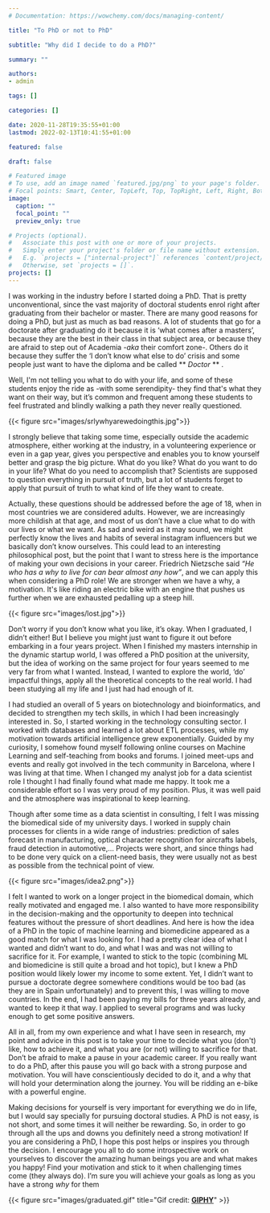 ```yaml
---
# Documentation: https://wowchemy.com/docs/managing-content/

title: "To PhD or not to PhD"

subtitle: "Why did I decide to do a PhD?"

summary: ""

authors: 
- admin

tags: []

categories: []

date: 2020-11-28T19:35:55+01:00
lastmod: 2022-02-13T10:41:55+01:00

featured: false

draft: false

# Featured image
# To use, add an image named `featured.jpg/png` to your page's folder.
# Focal points: Smart, Center, TopLeft, Top, TopRight, Left, Right, BottomLeft, Bottom, BottomRight.
image:
  caption: ""
  focal_point: ""
  preview_only: true

# Projects (optional).
#   Associate this post with one or more of your projects.
#   Simply enter your project's folder or file name without extension.
#   E.g. `projects = ["internal-project"]` references `content/project/deep-learning/index.md`.
#   Otherwise, set `projects = []`.
projects: []
---
```


I was working in the industry before I started doing a PhD. That is pretty unconventional, since
the vast majority of doctoral students enrol right after graduating from their bachelor or master.
There are many good reasons for doing a PhD, but just as much as bad reasons.
A lot of students that go for a doctorate after graduating do it because it is ‘what comes after
a masters’, because they are the best in their class in that subject area, or because
they are afraid to step out of Academia -<i>aka</i> their comfort zone-.  Others do it
because they suffer the ‘I don’t know what else to do’ crisis and some people just want to have
the diploma and be called ** *Doctor* ** .

Well, I'm not telling you what to do with your life, and some of these students enjoy the ride as
-with some serendipity- they find that's what they want on their way, but
it’s common and frequent among these students to feel frustrated and blindly walking a path they
never really questioned.
              
{{< figure src="images/srlywhyarewedoingthis.jpg">}}


I strongly believe that taking some time, especially outside the academic atmosphere, either working
at the industry, in a volunteering experience or even in a gap year, gives you perspective and
enables you to know yourself better and grasp the big picture.
What do you like? What do you want to do in your life? What do you need to accomplish that?
Scientists are supposed to question everything in pursuit of truth, but a lot of students forget
to apply that pursuit of truth to what kind of life they want to create.

Actually, these questions should be addressed before the age of 18, when in most countries we are
considered adults. However, we are increasingly more childish at that age,
and most of us don’t have a clue what to do with our lives or what we want. As sad and weird as it may
sound, we might perfectly know the lives and habits of several instagram influencers but we basically don’t
know ourselves. This could lead to an interesting philosophical post, but the point that I want to
stress here is the importance of making your own decisions in your career. Friedrich Nietzsche said
<i> “He who has a why to live for can bear almost any how”</i>, and we can apply this when considering a PhD role!
We are stronger when we have a why, a motivation. It's like riding an electric bike with an engine
that pushes us further when we are exhausted pedalling up a steep hill.

{{< figure src="images/lost.jpg">}}

Don’t worry if you don’t know what you like, it’s okay. When I graduated, I didn’t either! But I
believe you might just want to figure it out before embarking in a four years project. When I finished 
my masters internship in the dynamic startup world, I was offered a PhD position at the university, but 
the idea of working on the same project for four years seemed to me very far from what I wanted. Instead,
I wanted to explore the world, ‘do’ impactful things, apply all the theoretical concepts to the
real world. I had been studying all my life and I just had had enough of it.

I had studied an overall of 5 years on biotechnology and bioinformatics, and decided to strengthen
my tech skills, in which I had been increasingly interested in. So, I started working in the
technology consulting sector. I worked with databases and learned a lot about ETL
processes, while my motivation towards artificial intelligence grew exponentially. Guided by my curiosity, I somehow
found myself following online courses on Machine Learning and self-teaching from books and forums.
I joined meet-ups and events and really got involved in the tech
community in Barcelona, where I was living at that time. When I changed my analyst job for a data
scientist role I thought I had finally found what made me happy. It took me a considerable effort so I was
very proud of my position. Plus, it was well paid and the atmosphere was inspirational to keep
learning.

Though after some time as a data scientist in consulting, I felt I was missing the biomedical side
of my university days. I worked in supply chain processes for clients in a wide range of industries:
prediction of sales forecast in manufacturing, optical character recognition for aircrafts labels,
fraud detection in automotive,… Projects were short, and since things had to be done very quick
on a client-need basis, they were usually not as best as possible from the technical point of view.

{{< figure src="images/idea2.png">}}

I felt I wanted to work on a longer project
in the biomedical domain, which really motivated and engaged me. I also wanted to have more
responsibility in the decision-making and the opportunity to deepen into technical features
without the pressure of short deadlines. And here is how the
idea of a PhD in the topic of machine learning and biomedicine appeared as a good match for what I was looking for. I
had a pretty clear idea of what I wanted and didn’t want to do, and what I was and
was not willing to sacrifice for it. For example, I wanted to stick to the topic (combining ML and
biomedicine is still quite a broad and hot topic), but I knew a PhD position would likely
lower my income to some extent. Yet, I didn’t want to pursue a doctorate
degree somewhere conditions would be too bad (as they are in Spain unfortunately) and to prevent this, I
was willing to move countries. In the end, I had been paying my bills for three years already, and
wanted to keep it that way. I applied to several programs and was lucky enough to get some positive
answers.

All in all, from my own experience and what I have seen in research, my point and advice in this
post is to take your time to decide what you (don't) like, how to achieve it,
and what you are (or not) willing to sacrifice for that. Don’t be afraid to
make a pause in your academic career. If you really want to do a PhD, after this pause you will go
back with a strong purpose and motivation. You will have conscientiously decided to do it,
and a why that will hold your determination along the journey. You will be ridding an e-bike with a powerful engine.

Making decisions for yourself is very important for everything we do in life,
but I would say specially for pursuing doctoral studies. A PhD is not easy, is not short, and some
times it will neither be rewarding. So, in order to go through all the ups and downs you definitely need
a strong motivation! If you are considering a PhD, I hope this post helps or inspires you through the
decision. I encourage you all to do
some introspective work on yourselves to discover the amazing human beings you are and what makes
you happy! Find your motivation and stick to it when challenging times come (they always do). I’m
sure you will achieve your goals as long as you have a strong <i>why</i> for
them

{{< figure src="images/graduated.gif" title="Gif credit: [**GIPHY**](https://giphy.com/gifs/FIU-fiugrad-69qwNhl6kpVTLRmYC1)" >}}

